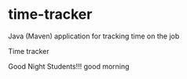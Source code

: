 # time-tracker
Java (Maven) application for tracking time on the job

Time tracker

Good Night Students!!!
good morning
